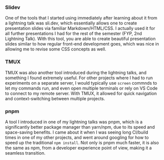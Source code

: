 ### Slidev

One of the tools that I started using immediately after learning about it from a lightning talk was sli.dev, which essentially allows one to create presentation slides via familiar Markdown/HTML/CSS. I actually used it for all further presentations I had for the rest of the semester (FYP, 2nd Lightning Talk). With this tool, you are able to create beautiful presentation slides similar to how regular front-end development goes, which was nice in allowing me to revise some CSS concepts as well.

### TMUX

TMUX was also another tool introduced during the lightning talks, and something I found extremely useful. For other projects where I had to run experiments on a separate server, I would typically use `screen` commnds to let my commands run, and even open multiple terminals or rely on VS Code to connect to my remote server. With TMUX, it allowed for quick navigation and context-switching between multiple projects.

### pnpm

A tool I introduced in one of my lightning talks was pnpm, which is a significantly better package manager than yarn/npm, due to its speed and space-saving benefits. I came about it when I was seeing long CI/build times in one of my other projects, and went around googling for how to speed up the traditional `npm install`. Not only is pnpm much faster, it is also the same as npm, from a developer experience point of view, making it a seamless transition.